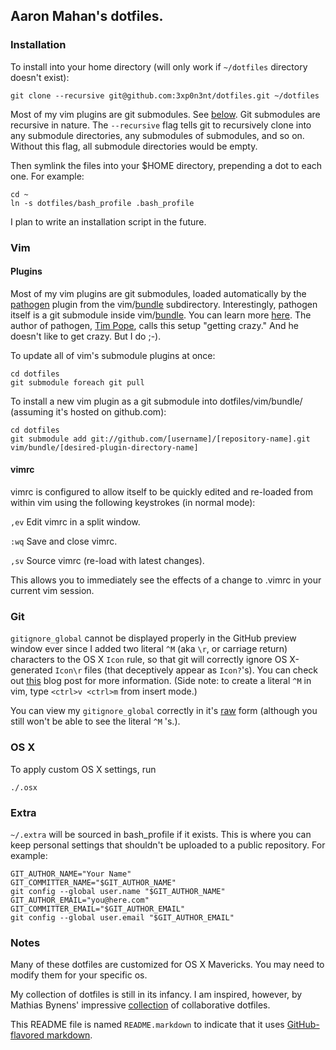 ## Aaron Mahan's dotfiles.

### Installation

To install into your home directory (will only work if ```~/dotfiles``` directory doesn't exist):

```
git clone --recursive git@github.com:3xp0n3nt/dotfiles.git ~/dotfiles
```

Most of my vim plugins are git submodules. See [below](https://github.com/3xp0n3nt/dotfiles#vim). Git submodules are recursive in nature. The ```--recursive``` flag tells git to recursively clone into any submodule directories, any submodules of submodules, and so on. Without this flag, all submodule directories would be empty.

Then symlink the files into your $HOME directory, prepending a dot to each one. For example:

```
cd ~
ln -s dotfiles/bash_profile .bash_profile
```

I plan to write an installation script in the future.

### Vim

#### Plugins

Most of my vim plugins are git submodules, loaded automatically by the [pathogen](https://github.com/tpope/vim-pathogen) plugin from the vim/[bundle](https://github.com/3xp0n3nt/dotfiles/tree/master/vim/bundle) subdirectory. Interestingly, pathogen itself is a git submodule inside vim/[bundle](https://github.com/3xp0n3nt/dotfiles/tree/master/vim/bundle). You can learn more [here](https://github.com/tpope/vim-pathogen/blob/master/README.markdown). The author of pathogen, [Tim Pope](http://tpo.pe), calls this setup "getting crazy." And he doesn't like to get crazy. But I do ;-).

To update all of vim's submodule plugins at once:

```
cd dotfiles
git submodule foreach git pull
```

To install a new vim plugin as a git submodule into dotfiles/vim/bundle/ (assuming it's hosted on github.com):

```
cd dotfiles
git submodule add git://github.com/[username]/[repository-name].git vim/bundle/[desired-plugin-directory-name]
```

#### vimrc

vimrc is configured to allow itself to be quickly edited and re-loaded from within vim using the following keystrokes (in normal mode):

```,ev``` Edit vimrc in a split window.

```:wq``` Save and close vimrc.

```,sv``` Source vimrc (re-load with latest changes).

This allows you to immediately see the effects of a change to .vimrc in your current vim session.

### Git

```gitignore_global``` cannot be displayed properly in the GitHub preview window ever since I added two literal ```^M``` (aka ```\r```, or carriage return) characters to the OS X ```Icon```
rule, so that git will correctly ignore OS X-generated ```Icon\r``` files (that deceptively appear as
```Icon?```'s). You can check out [this](http://blog.bitfluent.com/post/173740409/ignoring-icon-in-gitignore) blog post for more
information. (Side note: to create a literal ```^M``` in vim, type ```<ctrl>v <ctrl>m``` from insert mode.)

You can view my ```gitignore_global``` correctly in it's [raw](https://raw.github.com/3xp0n3nt/dotfiles/master/git/gitignore_global) form (although you still won't be able to see the literal ```^M``` 's.).

### OS X

To apply custom OS X settings, run
```
./.osx
```

### Extra

```~/.extra``` will be sourced in bash_profile if it exists. This is where you can keep personal settings that shouldn't be uploaded to a public repository. For example:

```
GIT_AUTHOR_NAME="Your Name"
GIT_COMMITTER_NAME="$GIT_AUTHOR_NAME"
git config --global user.name "$GIT_AUTHOR_NAME"
GIT_AUTHOR_EMAIL="you@here.com"
GIT_COMMITTER_EMAIL="$GIT_AUTHOR_EMAIL"
git config --global user.email "$GIT_AUTHOR_EMAIL"
```

### Notes

Many of these dotfiles are customized for OS X Mavericks. You may need to modify them for your specific os.

My collection of dotfiles is still in its infancy. I am inspired, however, by
Mathias Bynens' impressive [collection](https://github.com/mathiasbynens/dotfiles) of collaborative dotfiles.

This README file is named ```README.markdown``` to indicate that it uses [GitHub-flavored markdown](http://github.github.com/github-flavored-markdown).
